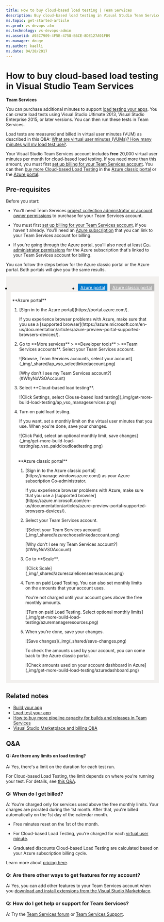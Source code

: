 ```yaml
---
title: How to buy cloud-based load testing | Team Services
description: Buy cloud-based load testing in Visual Studio Team Services (Visual Studio Online, VSO, VSTS)
ms.topic: get-started-article
ms.prod: vs-devops-alm
ms.technology: vs-devops-admin
ms.assetid: A93C7909-4F5B-4758-B6CE-8DE127A91FB9
ms.manager: douge
ms.author: kaelli
ms.date: 04/28/2017
---
```


#  How to buy cloud-based load testing in Visual Studio Team Services

**Team Services**

You can purchase additional minutes to support [load testing your apps](../load-test/index.md). You can create load tests using Visual Studio Ultimate 2013, Visual Studio Enterprise 2015, or later versions. You can then run these tests in Team Services.

Load tests are measured and billed in virtual user minutes (VUM) as described in  this Q&A: [What are virtual user minutes (VUMs)? How many minutes will my load test use?](../load-test/reference-qa.md#VUM). 

Your Visual Studio Team Services account includes **free**
20,000 virtual user minutes per month for cloud-based load testing.
If you need more than this amount, you must first
[set up billing for your Team Services account](set-up-billing-for-your-account-vs.md).
You can then [buy more Cloud-based Load Testing](#buy-load-testing) in the
[Azure classic portal](https://manage.windowsazure.com/) or the [Azure portal](https://portal.azure.com).



<a name="buy-load-testing"></a>
## Pre-requisites

Before you start:

*  You'll need Team Services
[project collection administrator or account owner permissions](#FindOwnerPCA)
to purchase for your Team Services account.

*  You must first
[set up billing for your Team Services account](set-up-billing-for-your-account-vs.md),
if you haven't already. You'll need an [Azure subscription](#AzureMSDNSubscription)
that you can link to your Team Services account for billing.

*  If you're going through the Azure portal, you'll also need at least
[Co-administrator permissions](add-backup-billing-managers.md)
for the Azure subscription that's linked to your Team Services account for billing.

You can follow the steps below for the Azure classic portal
or the Azure portal. Both portals will give you the same results.

<div style="background-color: #f2f0ee;padding-top:10px;padding-bottom:10px;">
<ul class="nav nav-pills" style="padding-right:15px;padding-left:15px;padding-bottom:5px;vertical-align:top;font-size:18px;">
<li style="float:left;" data-toggle="collapse" data-target="#buy-load-testing"></li>
<li style="float: right;"><a style="max-width: 374px;min-width: 120px;vertical-align: top;background-color:#AEAEAE;margin: 0px 0px 0px 8px;min-width:90px;color: #fff;border: solid 2px #AEAEAE;border-radius: 0;padding: 2px 6px 0px 6px;outline-style:none;height:32px;font-size:14px;font-weight:400" data-toggle="pill" href="#azure-classic-portal-0">Azure classic portal</a></li>
<li class="active" style="float: right"><a style="max-width: 374px;min-width: 120px;vertical-align: top;background-color:#007acc;margin: 0px 0px 0px 0px;min-width:90px;color: #fff;border: solid 2px #007acc;border-radius: 0;padding: 2px 6px 0px 6px;outline-style:none;height:32px;font-size:14px;font-weight:400" data-toggle="pill" href="#azure-portal-0">Azure portal</a></li>
</ul>

<div id="buy-load-testing" class="tab-content collapse in fade" style="background-color: #ffffff;margin-left: 15px;margin-right:15px;padding: 5px 5px 5px 5px;">
<div id="azure-portal-0" class="tab-pane fade in active">
<p>**Azure portal**
<p>
<ol>
<li>[Sign in to the Azure portal](https://portal.azure.com/).
<p>If you experience browser problems with Azure,
make sure that you use a [supported browser](https://azure.microsoft.com/en-us/documentation/articles/azure-preview-portal-supported-browsers-devices/).
<li>Go to **More services** > **Developer tools** > **Team Services accounts**.
Select your Team Services account.
<p>
<p>![Browse, Team Services accounts, select your account](_img/_shared/ap_vso_selectlinkedaccount.png)
<p>
<p>[Why don't I see my Team Services account?](#WhyNoVSOAccount)
<p>
<li>Select **Cloud-based load testing**.
<p>
<p>![Click Settings, select Clouse-based load testing](_img/get-more-build-load-testing/ap_vso_manageservices.png)
<p>
<li>Turn on paid load testing.
<p>
<p>If you want, set a monthly limit on the virtual user minutes that you use.
When you're done, save your changes.
<p>
<p>![Click Paid, select an optional monthly limit, save changes](_img/get-more-build-load-testing/ap_vso_paidcloudloadtesting.png)
<p>
</ol>
</div>

<div class="tab-pane fade" id="azure-classic-portal-0" style="background-color: #ffffff;margin-left: 15px;margin-right:15px;padding: 5px 5px 5px 5px;">
<p>**Azure classic portal**
<p>
<ol>
<li>[Sign in to the Azure classic portal](https://manage.windowsazure.com/)
as your Azure subscription Co-administrator.
<p>
<p>If you experience browser problems with Azure,
make sure that you use a [supported browser](https://azure.microsoft.com/en-us/documentation/articles/azure-preview-portal-supported-browsers-devices/).
<p>
<li>Select your Team Services account.
<p>
<p>![Select your Team Services account](_img/_shared/azurechooselinkedaccount.png)
<p>
<p>[Why don't I see my Team Services account?](#WhyNoVSOAccount)
<p>
<li>Go to **Scale**.
<p>
<p>![Click Scale](_img/_shared/azurescalelicensesresources.png)
<p>
<li>Turn on paid Load Testing.
You can also set monthly limits on the amounts that your account uses.
<p>
<p>You're not charged until your account goes above the free monthly amounts.
<p>
<p>![Turn on paid Load Testing. Select optional monthly limits](_img/get-more-build-load-testing/azuremanageresources.png)
<p>
<li>When you're done, save your changes.
<p>
<p>![Save changes](_img/_shared/save-changes.png)
<p>
<p>To check the amounts used by your account,
you can come back to the Azure classic portal.
<p>
<p>![Check amounts used on your account dashboard in Azure](_img/get-more-build-load-testing/azuredashboard.png)
<p>
</ol>
</div>


</div></div>

## Related notes  

- [Build your app](../build-release/apps/index.md)
- [Load test your app](../load-test/get-started-simple-cloud-load-test.md)  
- [How to buy more pipeline capacity for builds and releases in Team Services](buy-more-build-vs.md)  
- [Visual Studio Marketplace and billing Q&A](../marketplace/marketplace-billing-qa.md)  

## Q&A
<!-- BEGINSECTION class="md-qanda" -->

#### Q: Are there any limits on load testing?

A: Yes, there's a limit on the duration for each test run.

For Cloud-based Load Testing, the limit depends on where you're running your test.
For details, see [this Q&A](../load-test/reference-qa.md#test-limits).


### Q:  When do I get billed?

A:  You're charged only for services used above the free monthly limits.
Your charges are prorated during the 1st month. After that,
you're billed automatically on the 1st day of the calendar month.

*  Free minutes reset on the 1st of the month.

*  For Cloud-based Load Testing, you're charged for each 
   [virtual user minute](../load-test/reference-qa.md#VUM).

*   Graduated discounts Cloud-based Load Testing
are calculated based on your Azure subscription billing cycle.

Learn more about [pricing here](https://www.visualstudio.com/team-services/pricing).

### Q: Are there other ways to get features for my account?

A: Yes, you can add other features to your Team Services account when you
[download and install extensions from the Visual Studio Marketplace](https://www.visualstudio.com/get-started/marketplace/get-vsts-extensions).

### Q: How do I get help or support for Team Services?

A:	Try the [Team Services forum](https://social.msdn.microsoft.com/Forums/en-us/home?forum=TFService) 
or [Team Services Support](https://www.visualstudio.com/team-services/support). 


<!-- ENDSECTION -->


<!---


<a name="no-accounts"></a>

[!INCLUDE [no-accounts](../marketplace/_shared/qa-no-accounts.md)]

<a name="WhyNoVSOAccount"></a>

[!INCLUDE [azure-why-no-team-services-account](../_shared/qa-azure-why-no-vsts-account)]

<a name="FindOwnerPCA"></a>

[!INCLUDE [find-project-collection-administrator](../_shared/qa-find-project-collection-administrator.md)]

[!INCLUDE [find-account-owner](../_shared/qa-find-account-owner.md)]


-->

